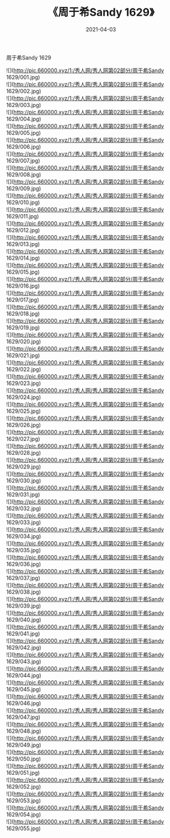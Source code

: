 ﻿---
layout: post
title:  《周于希Sandy 1629》
date:   2021-04-03
img: http://pic.660000.xyz/1:/秀人网/秀人网第02部分/周于希Sandy 1629/000.jpg
categories: [美女, 清纯, 唯美]
---

周于希Sandy 1629

  ![](http://pic.660000.xyz/1:/秀人网/秀人网第02部分/周于希Sandy 1629/001.jpg) <br> ![](http://pic.660000.xyz/1:/秀人网/秀人网第02部分/周于希Sandy 1629/002.jpg) <br> ![](http://pic.660000.xyz/1:/秀人网/秀人网第02部分/周于希Sandy 1629/003.jpg) <br> ![](http://pic.660000.xyz/1:/秀人网/秀人网第02部分/周于希Sandy 1629/004.jpg) <br> ![](http://pic.660000.xyz/1:/秀人网/秀人网第02部分/周于希Sandy 1629/005.jpg) <br> ![](http://pic.660000.xyz/1:/秀人网/秀人网第02部分/周于希Sandy 1629/006.jpg) <br> ![](http://pic.660000.xyz/1:/秀人网/秀人网第02部分/周于希Sandy 1629/007.jpg) <br> ![](http://pic.660000.xyz/1:/秀人网/秀人网第02部分/周于希Sandy 1629/008.jpg) <br> ![](http://pic.660000.xyz/1:/秀人网/秀人网第02部分/周于希Sandy 1629/009.jpg) <br> ![](http://pic.660000.xyz/1:/秀人网/秀人网第02部分/周于希Sandy 1629/010.jpg) <br> ![](http://pic.660000.xyz/1:/秀人网/秀人网第02部分/周于希Sandy 1629/011.jpg) <br> ![](http://pic.660000.xyz/1:/秀人网/秀人网第02部分/周于希Sandy 1629/012.jpg) <br> ![](http://pic.660000.xyz/1:/秀人网/秀人网第02部分/周于希Sandy 1629/013.jpg) <br> ![](http://pic.660000.xyz/1:/秀人网/秀人网第02部分/周于希Sandy 1629/014.jpg) <br> ![](http://pic.660000.xyz/1:/秀人网/秀人网第02部分/周于希Sandy 1629/015.jpg) <br> ![](http://pic.660000.xyz/1:/秀人网/秀人网第02部分/周于希Sandy 1629/016.jpg) <br> ![](http://pic.660000.xyz/1:/秀人网/秀人网第02部分/周于希Sandy 1629/017.jpg) <br> ![](http://pic.660000.xyz/1:/秀人网/秀人网第02部分/周于希Sandy 1629/018.jpg) <br> ![](http://pic.660000.xyz/1:/秀人网/秀人网第02部分/周于希Sandy 1629/019.jpg) <br> ![](http://pic.660000.xyz/1:/秀人网/秀人网第02部分/周于希Sandy 1629/020.jpg) <br> ![](http://pic.660000.xyz/1:/秀人网/秀人网第02部分/周于希Sandy 1629/021.jpg) <br> ![](http://pic.660000.xyz/1:/秀人网/秀人网第02部分/周于希Sandy 1629/022.jpg) <br> ![](http://pic.660000.xyz/1:/秀人网/秀人网第02部分/周于希Sandy 1629/023.jpg) <br> ![](http://pic.660000.xyz/1:/秀人网/秀人网第02部分/周于希Sandy 1629/024.jpg) <br> ![](http://pic.660000.xyz/1:/秀人网/秀人网第02部分/周于希Sandy 1629/025.jpg) <br> ![](http://pic.660000.xyz/1:/秀人网/秀人网第02部分/周于希Sandy 1629/026.jpg) <br> ![](http://pic.660000.xyz/1:/秀人网/秀人网第02部分/周于希Sandy 1629/027.jpg) <br> ![](http://pic.660000.xyz/1:/秀人网/秀人网第02部分/周于希Sandy 1629/028.jpg) <br> ![](http://pic.660000.xyz/1:/秀人网/秀人网第02部分/周于希Sandy 1629/029.jpg) <br> ![](http://pic.660000.xyz/1:/秀人网/秀人网第02部分/周于希Sandy 1629/030.jpg) <br> ![](http://pic.660000.xyz/1:/秀人网/秀人网第02部分/周于希Sandy 1629/031.jpg) <br> ![](http://pic.660000.xyz/1:/秀人网/秀人网第02部分/周于希Sandy 1629/032.jpg) <br> ![](http://pic.660000.xyz/1:/秀人网/秀人网第02部分/周于希Sandy 1629/033.jpg) <br> ![](http://pic.660000.xyz/1:/秀人网/秀人网第02部分/周于希Sandy 1629/034.jpg) <br> ![](http://pic.660000.xyz/1:/秀人网/秀人网第02部分/周于希Sandy 1629/035.jpg) <br> ![](http://pic.660000.xyz/1:/秀人网/秀人网第02部分/周于希Sandy 1629/036.jpg) <br> ![](http://pic.660000.xyz/1:/秀人网/秀人网第02部分/周于希Sandy 1629/037.jpg) <br> ![](http://pic.660000.xyz/1:/秀人网/秀人网第02部分/周于希Sandy 1629/038.jpg) <br> ![](http://pic.660000.xyz/1:/秀人网/秀人网第02部分/周于希Sandy 1629/039.jpg) <br> ![](http://pic.660000.xyz/1:/秀人网/秀人网第02部分/周于希Sandy 1629/040.jpg) <br> ![](http://pic.660000.xyz/1:/秀人网/秀人网第02部分/周于希Sandy 1629/041.jpg) <br> ![](http://pic.660000.xyz/1:/秀人网/秀人网第02部分/周于希Sandy 1629/042.jpg) <br> ![](http://pic.660000.xyz/1:/秀人网/秀人网第02部分/周于希Sandy 1629/043.jpg) <br> ![](http://pic.660000.xyz/1:/秀人网/秀人网第02部分/周于希Sandy 1629/044.jpg) <br> ![](http://pic.660000.xyz/1:/秀人网/秀人网第02部分/周于希Sandy 1629/045.jpg) <br> ![](http://pic.660000.xyz/1:/秀人网/秀人网第02部分/周于希Sandy 1629/046.jpg) <br> ![](http://pic.660000.xyz/1:/秀人网/秀人网第02部分/周于希Sandy 1629/047.jpg) <br> ![](http://pic.660000.xyz/1:/秀人网/秀人网第02部分/周于希Sandy 1629/048.jpg) <br> ![](http://pic.660000.xyz/1:/秀人网/秀人网第02部分/周于希Sandy 1629/049.jpg) <br> ![](http://pic.660000.xyz/1:/秀人网/秀人网第02部分/周于希Sandy 1629/050.jpg) <br> ![](http://pic.660000.xyz/1:/秀人网/秀人网第02部分/周于希Sandy 1629/051.jpg) <br> ![](http://pic.660000.xyz/1:/秀人网/秀人网第02部分/周于希Sandy 1629/052.jpg) <br> ![](http://pic.660000.xyz/1:/秀人网/秀人网第02部分/周于希Sandy 1629/053.jpg) <br> ![](http://pic.660000.xyz/1:/秀人网/秀人网第02部分/周于希Sandy 1629/054.jpg) <br> ![](http://pic.660000.xyz/1:/秀人网/秀人网第02部分/周于希Sandy 1629/055.jpg) <br>